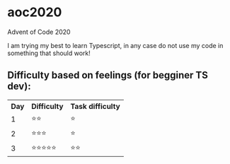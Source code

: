 # aoc2020

Advent of Code 2020

I am trying my best to learn Typescript, in any case do not use my code in something that should work!

## Difficulty based on feelings (for begginer TS dev):

<table>
  <tr>
    <th>Day</th>
    <th>Difficulty</th>
    <th>Task difficulty</th>
  </tr>
  <tr>
    <td>1</td>
    <td>⭐️⭐️</td>
    <td>⭐️</td>
  </tr>
  <tr>    
    <td>2</td>
    <td>⭐️⭐️⭐️</td>
    <td>⭐️</td>
  </tr>
  <tr>    
    <td>3</td>
    <td>⭐️⭐️⭐️⭐️⭐️</td>
    <td>⭐️⭐️</td>
  </tr>
</table>
